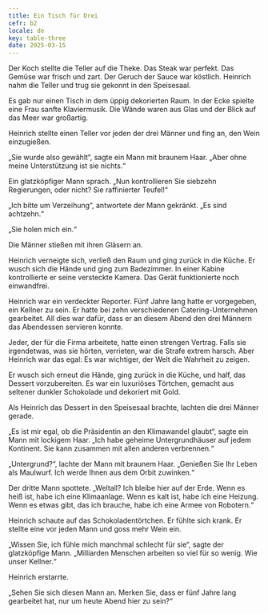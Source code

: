```yaml
---
title: Ein Tisch für Drei
cefr: b2
locale: de
key: table-three
date: 2025-03-15
---
```


Der Koch stellte die Teller auf die Theke. Das Steak war perfekt. Das Gemüse war frisch und zart. Der Geruch der Sauce war köstlich. Heinrich nahm die Teller und trug sie gekonnt in den Speisesaal.

Es gab nur einen Tisch in dem üppig dekorierten Raum. In der Ecke spielte eine Frau sanfte Klaviermusik. Die Wände waren aus Glas und der Blick auf das Meer war großartig.

Heinrich stellte einen Teller vor jeden der drei Männer und fing an, den Wein einzugießen.

„Sie wurde also gewählt“, sagte ein Mann mit braunem Haar. „Aber ohne meine Unterstützung ist sie nichts.“

Ein glatzköpfiger Mann sprach. „Nun kontrollieren Sie siebzehn Regierungen, oder nicht? Sie raffinierter Teufel!“

„Ich bitte um Verzeihung“, antwortete der Mann gekränkt. „Es sind achtzehn.“

„Sie holen mich ein.“

Die Männer stießen mit ihren Gläsern an.

Heinrich verneigte sich, verließ den Raum und ging zurück in die Küche. Er wusch sich die Hände und ging zum Badezimmer. In einer Kabine kontrollierte er seine versteckte Kamera. Das Gerät funktionierte noch einwandfrei.

Heinrich war ein verdeckter Reporter. Fünf Jahre lang hatte er vorgegeben, ein Kellner zu sein. Er hatte bei zehn verschiedenen Catering-Unternehmen gearbeitet. All dies war dafür, dass er an diesem Abend den drei Männern das Abendessen servieren konnte.

Jeder, der für die Firma arbeitete, hatte einen strengen Vertrag. Falls sie irgendetwas, was sie hörten, verrieten, war die Strafe extrem harsch. Aber Heinrich war das egal: Es war wichtiger, der Welt die Wahrheit zu zeigen.

Er wusch sich erneut die Hände, ging zurück in die Küche, und half, das Dessert vorzubereiten. Es war ein luxuriöses Törtchen, gemacht aus seltener dunkler Schokolade und dekoriert mit Gold.

Als Heinrich das Dessert in den Speisesaal brachte, lachten die drei Männer gerade.

„Es ist mir egal, ob die Präsidentin an den Klimawandel glaubt“, sagte ein Mann mit lockigem Haar. „Ich habe geheime Untergrundhäuser auf jedem Kontinent. Sie kann zusammen mit allen anderen verbrennen.“

„Untergrund?“, lachte der Mann mit braunem Haar. „Genießen Sie Ihr Leben als Maulwurf. Ich werde Ihnen aus dem Orbit zuwinken.“

Der dritte Mann spottete. „Weltall? Ich bleibe hier auf der Erde. Wenn es heiß ist, habe ich eine Klimaanlage. Wenn es kalt ist, habe ich eine Heizung. Wenn es etwas gibt, das ich brauche, habe ich eine Armee von Robotern.“

Heinrich schaute auf das Schokoladentörtchen. Er fühlte sich krank. Er stellte eine vor jeden Mann und goss mehr Wein ein.

„Wissen Sie, ich fühle mich manchmal schlecht für sie“, sagte der glatzköpfige Mann. „Milliarden Menschen arbeiten so viel für so wenig. Wie unser Kellner.“

Heinrich erstarrte.

„Sehen Sie sich diesen Mann an. Merken Sie, dass er fünf Jahre lang gearbeitet hat, nur um heute Abend hier zu sein?“